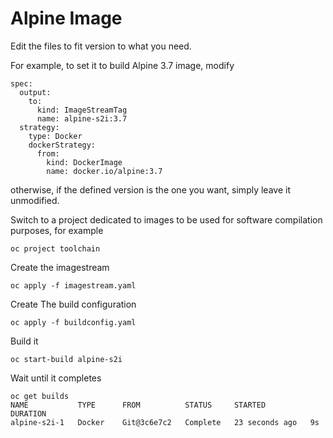 # Alpine Image
Edit the files to fit version to what you need.

For example, to set it to build Alpine 3.7 image, modify 
```
spec:
  output:
    to:
      kind: ImageStreamTag
      name: alpine-s2i:3.7
  strategy:
    type: Docker
    dockerStrategy:
      from:
        kind: DockerImage
        name: docker.io/alpine:3.7
```
otherwise, if the defined version is the one you want, simply leave it unmodified.

Switch to a project dedicated to images to be used for software compilation purposes, for example
```
oc project toolchain
```
Create the imagestream
```
oc apply -f imagestream.yaml  
```
Create The build configuration
```
oc apply -f buildconfig.yaml 
```
Build it
```
oc start-build alpine-s2i
```
Wait until it completes
```
oc get builds
NAME           TYPE      FROM          STATUS     STARTED          DURATION
alpine-s2i-1   Docker    Git@3c6e7c2   Complete   23 seconds ago   9s
```
